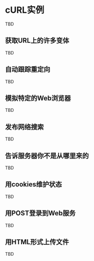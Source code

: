 
# cURL实例

TBD

## 获取URL上的许多变体

TBD

## 自动跟踪重定向

TBD

## 模拟特定的Web浏览器

TBD

## 发布网络搜索

TBD

## 告诉服务器你不是从哪里来的

TBD

## 用cookies维护状态

TBD

## 用POST登录到Web服务

TBD

## 用HTML形式上传文件

TBD
